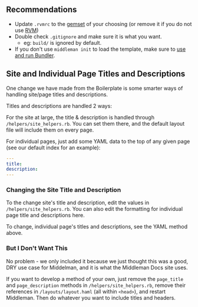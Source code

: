 
## Recommendations

* Update `.rvmrc` to the [gemset](https://rvm.io/gemsets/basics/) of your choosing (or remove it if you do not use [RVM](https://rvm.io/))
* Double check `.gitignore` and make sure it is what you want.
  * eg: `build/` is ignored by default.
* If you don't use `middleman init` to load the template, make sure to [use and run Bundler](http://gembundler.com/).

## Site and Individual Page Titles and Descriptions

One change we have made from the Boilerplate is some smarter ways of handling site/page titles and descriptions.

Titles and descriptions are handled 2 ways:

For the site at large, the title & description is handled through `/helpers/site_helpers.rb`. You can set them there, and the default layout file will include them on every page.

For individual pages, just add some YAML data to the top of any given page (see our default index for an example):

```yaml
---
title:
description:
---
```

### Changing the Site Title and Description

To the change site's title and description, edit the values in `/helpers/site_helpers.rb`. You can also edit the formatting for individual page title and descriptions here.

To change, individual page's titles and descriptions, see the YAML method above.

### But I Don't Want This

No problem - we only included it because we just thought this was a good, DRY use case for Middelman, and it is what the Middleman Docs site uses. 

If you want to develop a method of your own, just remove the `page_title` and `page_description` methods in `/helpers/site_helpers.rb`, remove their references in `/layouts/layout.haml` (all within `<head>`), and restart Middleman. Then do whatever you want to include titles and headers.